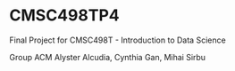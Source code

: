 # CMSC498TP4
Final Project for CMSC498T - Introduction to Data Science

Group ACM
Alyster Alcudia, Cynthia Gan, Mihai Sirbu
